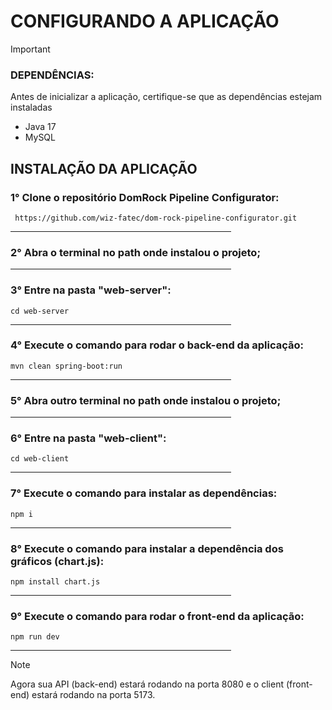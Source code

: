 # CONFIGURANDO A APLICAÇÃO
> [!IMPORTANT]
> ### DEPENDÊNCIAS:
> Antes de inicializar a aplicação, certifique-se que as dependências estejam instaladas
> - Java 17
> - MySQL

## INSTALAÇÃO DA APLICAÇÃO
### 1° Clone o repositório DomRock Pipeline Configurator:<br>
` https://github.com/wiz-fatec/dom-rock-pipeline-configurator.git`
<div align="left"><hr width=70%></div>

### 2° Abra o terminal no path onde instalou o projeto;<br>
<div align="left"><hr width=70%></div>

### 3° Entre na pasta "web-server":<br>
`cd web-server`
<div align="left"><hr width=70%></div>

### 4° Execute o comando para rodar o back-end da aplicação:<br>
`mvn clean spring-boot:run`
<div align="left"><hr width=70%></div>

### 5° Abra outro terminal no path onde instalou o projeto;<br>
<div align="left"><hr width=70%></div>

### 6° Entre na pasta "web-client":<br>
`cd web-client`
<div align="left"><hr width=70%></div>

### 7° Execute o comando para instalar as dependências:<br>
`npm i`
<div align="left"><hr width=70%></div>

### 8° Execute o comando para instalar a dependência dos gráficos (chart.js):<br>
`npm install chart.js`
<div align="left"><hr width=70%></div>

### 9° Execute o comando para rodar o front-end da aplicação:<br>
`npm run dev`
<div align="left"><hr width=70%></div>

>[!NOTE]
> Agora sua API (back-end) estará rodando na porta 8080 e o client (front-end) estará rodando na porta 5173.
  
